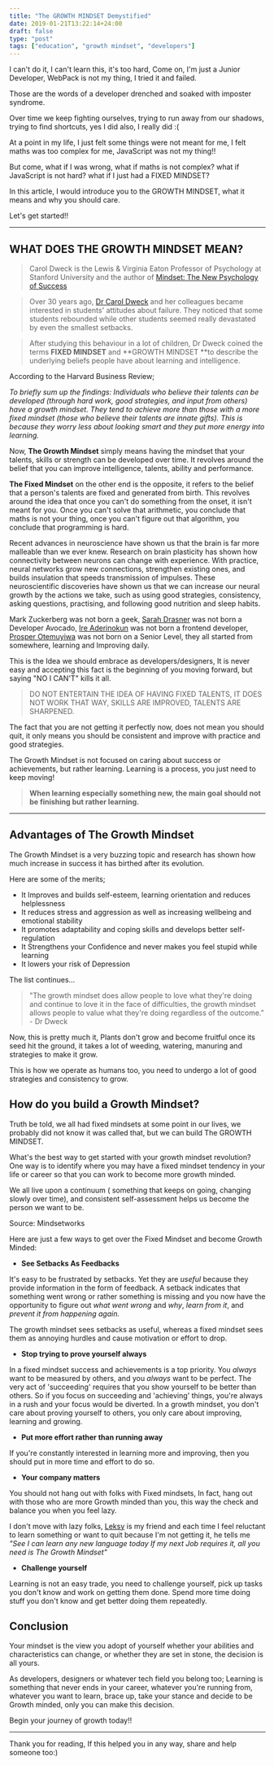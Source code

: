 ```yaml
---
title: "The GROWTH MINDSET Demystified"
date: 2019-01-21T13:22:14+24:00
draft: false
type: "post"
tags: ["education", "growth mindset", "developers"]
---
```



I can't do it, I can't learn this, it's too hard, Come on, I'm just a Junior
Developer, WebPack is not my thing, I tried it and failed.

Those are the words of a developer drenched and soaked with imposter syndrome.

Over time we keep fighting ourselves, trying to run away from our shadows,
trying to find shortcuts, yes I did also, I really did :(

At a point in my life, I just felt some things were not meant for me, I felt
maths was too complex for me, JavaScript was not my thing!!

But come, what if I was wrong, what if maths is not complex? what if JavaScript
is not hard? what if I just had a FIXED MINDSET?

In this article, I would introduce you to the GROWTH MINDSET, what it means and
why you should care.

Let's get started!!

*****

## WHAT DOES THE GROWTH MINDSET MEAN?

> Carol Dweck is the Lewis & Virginia Eaton Professor of Psychology at Stanford
> University and the author of [Mindset: The New Psychology of
Success](http://www.amazon.com/Mindset-The-New-Psychology-Success/dp/1400062756)

> Over 30 years ago, [Dr Carol Dweck](https://en.wikipedia.org/wiki/Carol_Dweck)
> and her colleagues became interested in students' attitudes about failure. They
noticed that some students rebounded while other students seemed really
devastated by even the smallest setbacks.

> After studying this behaviour in a lot of children, Dr Dweck coined the terms
> **FIXED MINDSET** and **GROWTH MINDSET **to describe the underlying beliefs
people have about learning and intelligence.

According to the Harvard Business Review;

*To briefly sum up the findings: Individuals who believe their talents can be
developed (through hard work, good strategies, and input from others) have a
growth mindset. They tend to achieve more than those with a more fixed mindset
(those who believe their talents are innate gifts). This is because they worry
less about looking smart and they put more energy into learning.*

Now, **The Growth Mindset** simply means having the mindset that your talents,
skills or strength can be developed over time. It revolves around the belief
that you can improve intelligence, talents, ability and performance.

**The Fixed Mindset** on the other end is the opposite, it refers to the belief
that a person's talents are fixed and generated from birth. This revolves around
the idea that once you can't do something from the onset, it isn't meant for
you. Once you can't solve that arithmetic, you conclude that maths is not your
thing, once you can't figure out that algorithm, you conclude that programming
is hard.

Recent advances in neuroscience have shown us that the brain is far more
malleable than we ever knew. Research on brain plasticity has shown how
connectivity between neurons can change with experience. With practice, neural
networks grow new connections, strengthen existing ones, and builds insulation
that speeds transmission of impulses. These neuroscientific discoveries have
shown us that we can increase our neural growth by the actions we take, such as
using good strategies, consistency, asking questions, practising, and following
good nutrition and sleep habits.

Mark Zuckerberg was not born a geek, [Sarah
Drasner](https://medium.com/@sarah_edo) was not born a Developer Avocado, [Ire
Aderinokun](https://medium.com/@ireade) was not born a frontend developer,
[Prosper Otemuyiwa](https://medium.com/@unicodeveloper) was not born on a Senior
Level, they all started from somewhere, learning and Improving daily.

This is the Idea we should embrace as developers/designers, It is never easy and
accepting this fact is the beginning of you moving forward, but saying "NO I
CAN'T" kills it all.

> DO NOT ENTERTAIN THE IDEA OF HAVING FIXED TALENTS, IT DOES NOT WORK THAT WAY,
> SKILLS ARE IMPROVED, TALENTS ARE SHARPENED.

The fact that you are not getting it perfectly now, does not mean you should
quit, it only means you should be consistent and improve with practice and good
strategies.

The Growth Mindset is not focused on caring about success or achievements, but
rather learning. Learning is a process, you just need to keep moving!

> **When learning especially something new, the main goal should not be finishing
> but rather learning.**

*****

## Advantages of The Growth Mindset

The Growth Mindset is a very buzzing topic and research has shown how much
increase in success it has birthed after its evolution.

Here are some of the merits;

* It Improves and builds self-esteem, learning orientation and reduces
helplessness
* It reduces stress and aggression as well as increasing wellbeing and emotional
stability
* It promotes adaptability and coping skills and develops better self-regulation
* It Strengthens your Confidence and never makes you feel stupid while learning
* It lowers your risk of Depression

The list continues...

> "The growth mindset does allow people to love what they're doing and continue
> to love it in the face of difficulties, the growth mindset allows people to
value what they're doing regardless of the outcome." - Dr Dweck

Now, this is pretty much it, Plants don't grow and become fruitful once its seed
hit the ground, it takes a lot of weeding, watering, manuring and strategies to
make it grow.

This is how we operate as humans too, you need to undergo a lot of good
strategies and consistency to grow.


## How do you build a Growth Mindset?

Truth be told, we all had fixed mindsets at some point in our lives, we probably
did not know it was called that, but we can build The GROWTH MINDSET.

What's the best way to get started with your growth mindset revolution? One way
is to identify where you may have a fixed mindset tendency in your life or
career so that you can work to become more growth minded.

We all live upon a continuum ( something that keeps on going, changing slowly
over time), and consistent self-assessment helps us become the person we want to
be.

<span class="figcaption_hack">Source: Mindsetworks</span>

Here are just a few ways to get over the Fixed Mindset and become Growth Minded:

* **See Setbacks As Feedbacks**

It's easy to be frustrated by setbacks. Yet they are *useful* because they
provide information in the form of feedback. A setback indicates that something
went wrong or rather something is missing and you now have the opportunity to
figure out *what went wrong* and *why*, *learn from it*, and *prevent it from
happening again.*

The growth mindset sees setbacks as useful, whereas a fixed mindset sees them as
annoying hurdles and cause motivation or effort to drop.

* **Stop trying to prove yourself always**

In a fixed mindset success and achievements is a top priority. You *always* want
to be measured by others, and you *always* want to be perfect. The very act of
'succeeding' requires that you show yourself to be better than others. So if you
focus on succeeding and 'achieving' things, you're always in a rush and your
focus would be diverted. In a growth mindset, you don't care about proving
yourself to others, you only care about improving, learning and growing.

* **Put more effort rather than running away**

If you're constantly interested in learning more and improving, then you should
put in more time and effort to do so.

* **Your company matters**

You should not hang out with folks with Fixed mindsets, In fact, hang out with
those who are more Growth minded than you, this way the check and balance you
when you feel lazy.

I don't move with lazy folks, [Leksy](https://medium.com/@ibolamilekan) is my
friend and each time I feel reluctant to learn something or want to quit because
I'm not getting it, he tells me *"See I can learn any new language today If my
next Job requires it, all you need is The Growth Mindset"*

* **Challenge yourself**

Learning is not an easy trade, you need to challenge yourself, pick up tasks you
don't know and work on getting them done. Spend more time doing stuff you don't
know and get better doing them repeatedly.

## Conclusion

Your mindset is the view you adopt of yourself whether your abilities and
characteristics can change, or whether they are set in stone, the decision is
all yours.

As developers, designers or whatever tech field you belong too; Learning is
something that never ends in your career, whatever you're running from, whatever
you want to learn, brace up, take your stance and decide to be Growth minded,
only you can make this decision.

Begin your journey of growth today!!

*****

Thank you for reading, If this helped you in any way, share and help someone too:)
